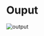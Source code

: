 
# Ouput
![output](https://github.com/user-attachments/assets/98a90193-0077-40af-99f1-fe6a7e36ab76)
